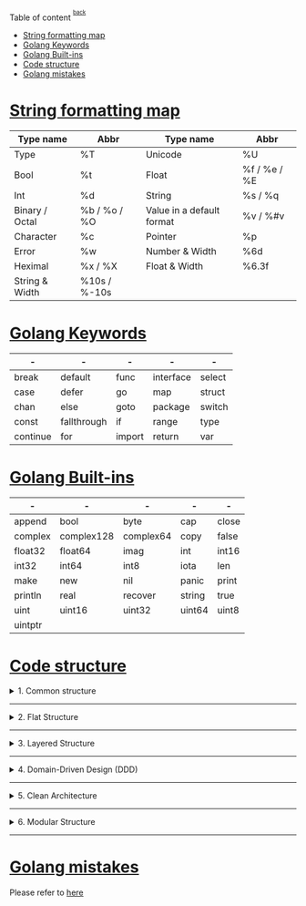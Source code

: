 Table of content <sup><sup>[back](../README.md)</sup></sup>
- [String formatting map](#string-formatting-map)
- [Golang Keywords](#golang-keywords)
- [Golang Built-ins](#golang-built-ins)
- [Code structure](#code-structure)
- [Golang mistakes](#golang-mistakes)

# [String formatting map](#table-of-content)
| Type name      | Abbr         | Type name                 | Abbr         |
| -------------- | ------------ | ------------------------- | ------------ |
| Type           | %T           | Unicode                   | %U           |
| Bool           | %t           | Float                     | %f / %e / %E |
| Int            | %d           | String                    | %s / %q      |
| Binary / Octal | %b / %o / %O | Value in a default format | %v / %#v     |
| Character      | %c           | Pointer                   | %p           |
| Error          | %w           | Number & Width            | %6d          |
| Heximal        | %x / %X      | Float & Width             | %6.3f        |
| String & Width | %10s / %-10s |                           |              |

# [Golang Keywords](#table-of-content)
| -        | -           | -      | -         | -      |
| -------- | ----------- | ------ | --------- | ------ |
| break    | default     | func   | interface | select |
| case     | defer       | go     | map       | struct |
| chan     | else        | goto   | package   | switch |
| const    | fallthrough | if     | range     | type   |
| continue | for         | import | return    | var    |


# [Golang Built-ins](#table-of-content)
| -       | -          | -         | -      | -     |
| ------- | ---------- | --------- | ------ | ----- |
| append  | bool       | byte      | cap    | close |
| complex | complex128 | complex64 | copy   | false |
| float32 | float64    | imag      | int    | int16 |
| int32   | int64      | int8      | iota   | len   |
| make    | new        | nil       | panic  | print |
| println | real       | recover   | string | true  |
| uint    | uint16     | uint32    | uint64 | uint8 |
| uintptr |            |           |        |       |

# [Code structure](#table-of-content)

<details>
<summary> 1. Common structure </summary>

```go
project-root/
    ├── cmd/
    │   ├── your-app-name/
    │   │   ├── main.go         # Application entry point
    │   │   └── ...             # Other application-specific files
    │   └── another-app/
    │       ├── main.go         # Another application entry point
    │       └── ...
    ├── internal/                # Private application and package code
    │   ├── config/
    │   │   ├── config.go       # Configuration logic
    │   │   └── ...
    │   ├── database/
    │   │   ├── database.go     # Database setup and access
    │   │   └── ...
    │   └── ...
    ├── pkg/                     # Public, reusable packages
    │   ├── mypackage/
    │   │   ├── mypackage.go    # Public package code
    │   │   └── ...
    │   └── ...
    ├── api/                     # API-related code (e.g., REST or gRPC)
    │   ├── handler/
    │   │   ├── handler.go      # HTTP request handlers
    │   │   └── ...
    │   ├── middleware/
    │   │   ├── middleware.go  # Middleware for HTTP requests
    │   │   └── ...
    │   └── ...
    ├── web/                     # Front-end web application assets
    │   ├── static/
    │   │   ├── css/
    │   │   ├── js/
    │   │   └── ...
    │   └── templates/
    │       ├── index.html
    │       └── ...
    ├── scripts/                 # Build, deployment, and maintenance scripts
    │   ├── build.sh
    │   ├── deploy.sh
    │   └── ...
    ├── configs/                 # Configuration files for different environments
    │   ├── development.yaml
    │   ├── production.yaml
    │   └── ...
    ├── tests/                   # Unit and integration tests
    │   ├── unit/
    │   │   ├── ...
    │   └── integration/
    │       ├── ...
    ├── docs/                    # Project documentation
    ├── .gitignore               # Gitignore file
    ├── go.mod                   # Go module file
    ├── go.sum                   # Go module dependencies file
    └── README.md                # Project README
```

Here's a brief explanation of the key directories:

- `cmd/`: This directory contains application-specific entry points (usually one per application or service). It's where you start your application.

- `internal/`: This directory holds private application and package code. Code in this directory is not meant to be used by other projects. It's a way to enforce access control within your project.

- `pkg/`: This directory contains public, reusable packages that can be used by other projects. Code in this directory is meant to be imported by external projects.

- `api/`: This directory typically holds HTTP or RPC API-related code, including request handlers and middleware.

- `web/`: If your project includes a front-end web application, this is where you'd put your assets (CSS, JavaScript, templates, etc.).

- `scripts/`: Contains scripts for building, deploying, or maintaining the project.

- `configs/`: Configuration files for different environments (e.g., development, production) reside here.

- `tests/`: Holds unit and integration tests for your code.

- `docs/`: Project documentation, such as design documents or API documentation.

The folder structure for a Go project can vary depending on the size and complexity of the project, as well as personal or team preferences. Here are some alternative folder structures for Go projects:
</details>

---

<details>
<summary> 2. Flat Structure </summary>
In smaller projects, you might opt for a flat structure where all your Go source files reside in the project root directory. This approach is simple but may become hard to manage as the project grows.

 ```go
 project-root/
     ├── main.go
     ├── handler.go
     ├── config.go
     ├── database.go
     ├── ...
     ├── static/
     ├── templates/
     ├── scripts/
     ├── configs/
     ├── tests/
     └── docs/
 ```
</details>

---

<details>
<summary> 3. Layered Structure </summary>
Organize your code into layers, such as "web," "api," and "data." This approach helps separate concerns.

 ```go
 project-root/
     ├── main.go
     ├── web/
     │   ├── handler.go
     │   ├── static/
     │   ├── templates/
     ├── api/
     │   ├── routes.go
     │   ├── middleware/
     ├── data/
     │   ├── database.go
     │   ├── repository.go
     ├── configs/
     ├── tests/
     ├── docs/
 ```
</details>

---

<details>
<summary> 4. Domain-Driven Design (DDD) </summary>
In larger applications, consider structuring your project based on domain-driven design principles. Each domain has its own directory.

 ```go
 project-root/
     ├── cmd/
     │   ├── app1/
     │   ├── app2/
     ├── internal/
     │   ├── auth/
     │   │   ├── handler.go
     │   │   ├── service.go
     │   ├── orders/
     │   │   ├── handler.go
     │   │   ├── service.go
     │   ├── ...
     ├── pkg/
     │   ├── utility/
     │   │   ├── ...
     │   ├── ...
     ├── api/
     │   ├── app1/
     │   │   ├── ...
     │   ├── app2/
     │   │   ├── ...
     ├── web/
     │   ├── app1/
     │   │   ├── ...
     │   ├── app2/
     │   │   ├── ...
     ├── scripts/
     ├── configs/
     ├── tests/
     └── docs/
 ```
</details>

---

<details>
<summary> 5. Clean Architecture </summary>
You can adopt a clean architecture approach, which emphasizes a separation of concerns between different layers of your application.

```go
project-root/
   ├── cmd/
   │   ├── your-app/
   │   │   ├── main.go
   ├── internal/
   │   ├── app/
   │   │   ├── handler.go
   │   │   ├── service.go
   │   ├── domain/
   │   │   ├── model.go
   │   │   ├── repository.go
   ├── pkg/
   │   ├── utility/
   │   │   ├── ...
   ├── api/
   │   ├── ...
   ├── web/
   │   ├── ...
   ├── scripts/
   ├── configs/
   ├── tests/s
   └── docs/
```
</details> 

---

<details>
<summary> 6. Modular Structure </summary>
Organize your code into separate modules, each with its own directory structure. This approach can be useful when developing multiple independent components within a single project.

 ```go
 project-root/
     ├── module1/
     │   ├── cmd/
     │   ├── internal/
     │   ├── pkg/
     │   ├── api/
     │   ├── web/
     │   ├── scripts/
     │   ├── configs/
     │   ├── tests/
     │   └── docs/
     ├── module2/
     │   ├── ...
 ```

Remember that the right folder structure depends on the specific needs of your project and your team's development practices. Choose a structure that helps maintain code organization, readability, and collaboration as your project evolves.
</details>
  
---

# [Golang mistakes](#table-of-content)
Please refer to [here](./mistakes/MISTAKES.md)